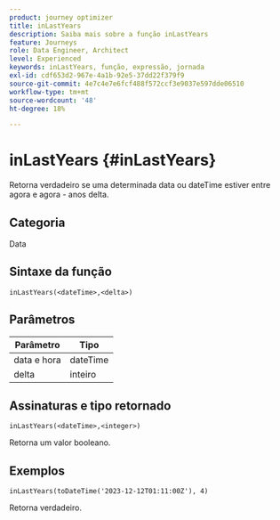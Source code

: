 ```yaml
---
product: journey optimizer
title: inLastYears
description: Saiba mais sobre a função inLastYears
feature: Journeys
role: Data Engineer, Architect
level: Experienced
keywords: inLastYears, função, expressão, jornada
exl-id: cdf653d2-967e-4a1b-92e5-37dd22f379f9
source-git-commit: 4e7c4e7e6fcf488f572ccf3e9037e597dde06510
workflow-type: tm+mt
source-wordcount: '48'
ht-degree: 18%

---
```


# inLastYears {#inLastYears}

Retorna verdadeiro se uma determinada data ou dateTime estiver entre agora e agora - anos delta.

## Categoria

Data

## Sintaxe da função

`inLastYears(<dateTime>,<delta>)`

## Parâmetros

| Parâmetro | Tipo |
|-----------|------------------|
| data e hora | dateTime |
| delta | inteiro |

## Assinaturas e tipo retornado

`inLastYears(<dateTime>,<integer>)`

Retorna um valor booleano.

## Exemplos

`inLastYears(toDateTime('2023-12-12T01:11:00Z'), 4)`

Retorna verdadeiro.
